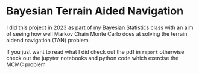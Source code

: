 # Bayesian Terrain Aided Navigation

I did this project in 2023 as part of my Bayesian Statistics class with an aim of seeing how well Markov Chain Monte Carlo does at solving the terrain aidend navigation (TAN) problem.

If you just want to read what I did check out the pdf in `report` otherwise check out the jupyter notebooks and python code which exercise the MCMC problem